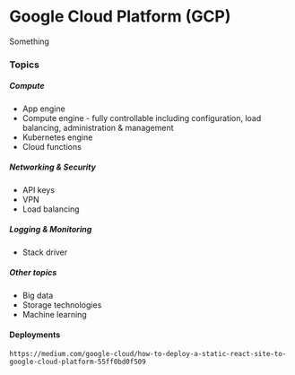 # Google Cloud Platform \(GCP\)

Something

### Topics

##### Compute

* App engine
* Compute engine - fully controllable including configuration, load balancing, administration & management
* Kubernetes engine
* Cloud functions

##### Networking & Security

* API keys
* VPN
* Load balancing

##### Logging & Monitoring

* Stack driver

##### Other topics

* Big data
* Storage technologies
* Machine learning

#### Deployments

```
https://medium.com/google-cloud/how-to-deploy-a-static-react-site-to-google-cloud-platform-55ff0bd0f509
```



